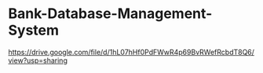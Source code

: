 # Bank-Database-Management-System
https://drive.google.com/file/d/1hL07hHf0PdFWwR4p69BvRWefRcbdT8Q6/view?usp=sharing 

